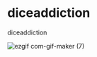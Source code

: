 # diceaddiction
diceaddiction

![ezgif com-gif-maker (7)](https://user-images.githubusercontent.com/28778881/125780861-0eb50961-9907-455d-9946-e9802e2ca5eb.gif)
